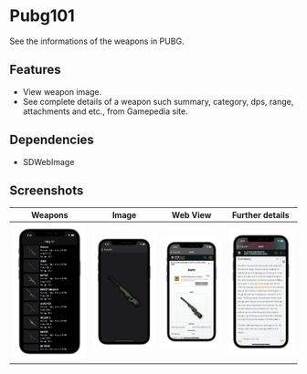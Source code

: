 # Pubg101

See the informations of the weapons in PUBG.

## Features

- View weapon image.
- See complete details of a weapon such summary, category, dps, range, attachments and etc., from Gamepedia site.


## Dependencies
- SDWebImage

## Screenshots


| Weapons | Image | Web View | Further details | 
| --- | --- | --- | --- | 
| ![](https://github.com/jervygu/app-pubg101/blob/master/screenshots/Simulator%20Screen%20Shot%20-%20iPhone%2012%20-%20a.png) | ![](https://github.com/jervygu/app-pubg101/blob/master/screenshots/Simulator%20Screen%20Shot%20-%20iPhone%2012%20-%20b.png) | ![](https://github.com/jervygu/app-pubg101/blob/master/screenshots/Simulator%20Screen%20Shot%20-%20iPhone%2012%20-%20c.png) | ![](https://github.com/jervygu/app-pubg101/blob/master/screenshots/Simulator%20Screen%20Shot%20-%20iPhone%2012%20-%20d.png) |
